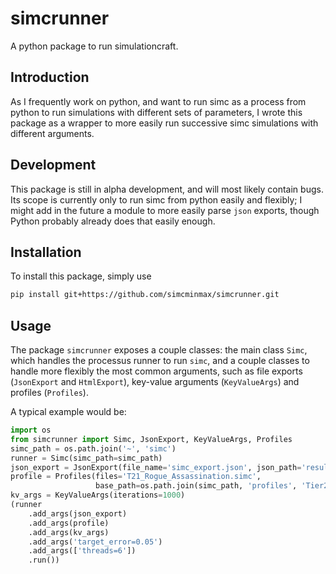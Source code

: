 # simcrunner

A python package to run simulationcraft.

## Introduction

As I frequently work on python, and want to run simc as a process from python
to run simulations with different sets of parameters, I wrote this package as
a wrapper to more easily run successive simc simulations with different
arguments.

## Development

This package is still in alpha development, and will most likely contain bugs.
Its scope is currently only to run simc from python easily and flexibly; I
might add in the future a module to more easily parse `json` exports, though
Python probably already does that easily enough.

## Installation

To install this package, simply use

```sh
pip install git+https://github.com/simcminmax/simcrunner.git
```

## Usage

The package `simcrunner` exposes a couple classes: the main class `Simc`, which
handles the processus runner to run `simc`, and a couple classes to handle more
flexibly the most common arguments, such as file exports (`JsonExport` and
`HtmlExport`), key-value arguments (`KeyValueArgs`) and profiles
(`Profiles`).

A typical example would be:

```py
import os
from simcrunner import Simc, JsonExport, KeyValueArgs, Profiles
simc_path = os.path.join('~', 'simc')
runner = Simc(simc_path=simc_path)
json_export = JsonExport(file_name='simc_export.json', json_path='results')
profile = Profiles(files='T21_Rogue_Assassination.simc',
                   base_path=os.path.join(simc_path, 'profiles', 'Tier22'))
kv_args = KeyValueArgs(iterations=1000)
(runner
    .add_args(json_export)
    .add_args(profile)
    .add_args(kv_args)
    .add_args('target_error=0.05')
    .add_args(['threads=6'])
    .run())
```